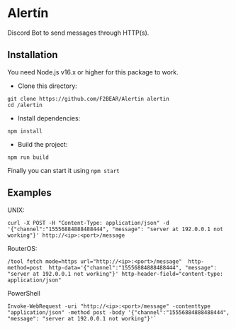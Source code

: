 # Alertín

Discord Bot to send messages through HTTP(s).

## Installation

You need Node.js v16.x or higher for this package to work.

- Clone this directory:

```shell
git clone https://github.com/F2BEAR/Alertin alertin
cd /alertin
```

- Install dependencies:

```shell
npm install
```

- Build the project:

```shell
npm run build
```

Finally you can start it using `npm start`

## Examples

UNIX: 

```shell
curl -X POST -H "Content-Type: application/json" -d '{"channel":"15556884888488444", "message": "server at 192.0.0.1 not working"}' http://<ip>:<port>/message
```

RouterOS:

```shell
/tool fetch mode=https url="http://<ip>:<port>/message"  http-method=post  http-data='{"channel":"15556884888488444", "message": "server at 192.0.0.1 not working"}' http-header-field="content-type: application/json"
```

PowerShell

```shell
Invoke-WebRequest -uri "http://<ip>:<port>/message" -contenttype "application/json" -method post -body '{"channel":"15556884888488444", "message": "server at 192.0.0.1 not working"}'`
```